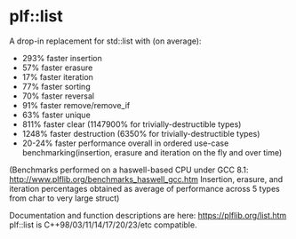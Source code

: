 # plf::list
A drop-in replacement for std::list with (on average):

* 293% faster insertion
* 57% faster erasure
* 17% faster iteration
* 77% faster sorting
* 70% faster reversal
* 91% faster remove/remove_if
* 63% faster unique
* 811% faster clear (1147900% for trivially-destructible types)
* 1248% faster destruction (6350% for trivially-destructible types)
* 20-24% faster performance overall in ordered use-case benchmarking(insertion, erasure and iteration on the fly and over time)

(Benchmarks performed on a haswell-based CPU under GCC 8.1: http://www.plflib.org/benchmarks_haswell_gcc.htm
Insertion, erasure, and iteration percentages obtained as average of performance across 5 types from char to very large struct)

Documentation and function descriptions are here: https://plflib.org/list.htm
plf::list is C++98/03/11/14/17/20/23/etc compatible.
